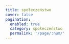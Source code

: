 ```yaml
---
title: społeczeństwo
cover: false
pagination: 
  enabled: true
  category: społeczeństwo
  permalink: '/page/:num/'
---
```

